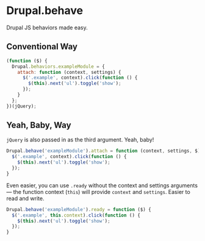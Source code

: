# Drupal.behave

Drupal JS behaviors made easy. 

## Conventional Way

```js
(function ($) {
  Drupal.behaviors.exampleModule = {
    attach: function (context, settings) {
      $('.example', context).click(function () {
        $(this).next('ul').toggle('show');
      });
    }
  };
})(jQuery);
```

## Yeah, Baby, Way

`jQuery` is also passed in as the third argument. Yeah, baby!

```js
Drupal.behave('exampleModule').attach = function (context, settings, $) {
  $('.example', context).click(function () {
    $(this).next('ul').toggle('show');
  });
}
```

Even easier, you can use `.ready` without the context and settings arguments — the function context (`this`) will provide `context` and `settings`. Easier to read and write.

```js
Drupal.behave('exampleModule').ready = function ($) {
  $('.example', this.context).click(function () {
    $(this).next('ul').toggle('show');
  });
}
```

